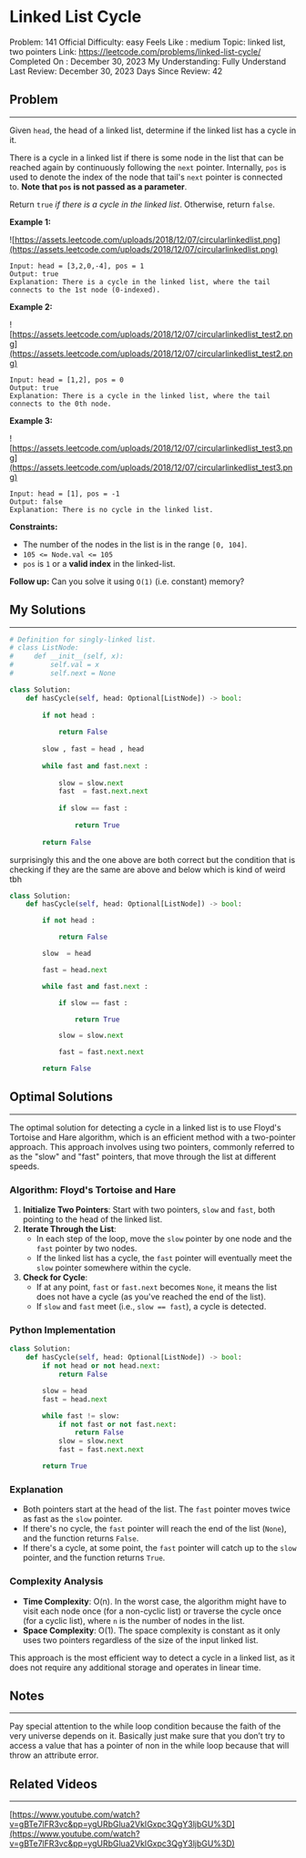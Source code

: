 # Linked List Cycle

Problem: 141
Official Difficulty: easy
Feels Like : medium
Topic: linked list, two pointers
Link: https://leetcode.com/problems/linked-list-cycle/
Completed On : December 30, 2023
My Understanding: Fully Understand
Last Review: December 30, 2023
Days Since Review: 42

## Problem

---

Given `head`, the head of a linked list, determine if the linked list has a cycle in it.

There is a cycle in a linked list if there is some node in the list that can be reached again by continuously following the `next` pointer. Internally, `pos` is used to denote the index of the node that tail's `next` pointer is connected to. **Note that `pos` is not passed as a parameter**.

Return `true` *if there is a cycle in the linked list*. Otherwise, return `false`.

**Example 1:**

![https://assets.leetcode.com/uploads/2018/12/07/circularlinkedlist.png](https://assets.leetcode.com/uploads/2018/12/07/circularlinkedlist.png)

```
Input: head = [3,2,0,-4], pos = 1
Output: true
Explanation: There is a cycle in the linked list, where the tail connects to the 1st node (0-indexed).

```

**Example 2:**

![https://assets.leetcode.com/uploads/2018/12/07/circularlinkedlist_test2.png](https://assets.leetcode.com/uploads/2018/12/07/circularlinkedlist_test2.png)

```
Input: head = [1,2], pos = 0
Output: true
Explanation: There is a cycle in the linked list, where the tail connects to the 0th node.

```

**Example 3:**

![https://assets.leetcode.com/uploads/2018/12/07/circularlinkedlist_test3.png](https://assets.leetcode.com/uploads/2018/12/07/circularlinkedlist_test3.png)

```
Input: head = [1], pos = -1
Output: false
Explanation: There is no cycle in the linked list.

```

**Constraints:**

- The number of the nodes in the list is in the range `[0, 104]`.
- `105 <= Node.val <= 105`
- `pos` is `1` or a **valid index** in the linked-list.

**Follow up:** Can you solve it using `O(1)` (i.e. constant) memory?

## My Solutions

---

```python
# Definition for singly-linked list.
# class ListNode:
#     def __init__(self, x):
#         self.val = x
#         self.next = None

class Solution:
    def hasCycle(self, head: Optional[ListNode]) -> bool:
        
        if not head : 
            
            return False
        
        slow , fast = head , head
        
        while fast and fast.next : 
            
            slow = slow.next 
            fast  = fast.next.next
            
            if slow == fast : 
                
                return True 
        
        return False
```

surprisingly this and the one above are both correct but the condition that is checking if they are the same are above and below which is kind of weird tbh 

```python
class Solution:
    def hasCycle(self, head: Optional[ListNode]) -> bool:

        if not head :

            return False

        slow  = head

        fast = head.next

        while fast and fast.next : 

            if slow == fast : 

                return True

            slow = slow.next

            fast = fast.next.next

        return False
```

## Optimal Solutions

---

The optimal solution for detecting a cycle in a linked list is to use Floyd's Tortoise and Hare algorithm, which is an efficient method with a two-pointer approach. This approach involves using two pointers, commonly referred to as the "slow" and "fast" pointers, that move through the list at different speeds.

### Algorithm: Floyd's Tortoise and Hare

1. **Initialize Two Pointers**: Start with two pointers, `slow` and `fast`, both pointing to the head of the linked list.
2. **Iterate Through the List**:
    - In each step of the loop, move the `slow` pointer by one node and the `fast` pointer by two nodes.
    - If the linked list has a cycle, the `fast` pointer will eventually meet the `slow` pointer somewhere within the cycle.
3. **Check for Cycle**:
    - If at any point, `fast` or `fast.next` becomes `None`, it means the list does not have a cycle (as you've reached the end of the list).
    - If `slow` and `fast` meet (i.e., `slow == fast`), a cycle is detected.

### Python Implementation

```python
class Solution:
    def hasCycle(self, head: Optional[ListNode]) -> bool:
        if not head or not head.next:
            return False

        slow = head
        fast = head.next

        while fast != slow:
            if not fast or not fast.next:
                return False
            slow = slow.next
            fast = fast.next.next

        return True

```

### Explanation

- Both pointers start at the head of the list. The `fast` pointer moves twice as fast as the `slow` pointer.
- If there's no cycle, the `fast` pointer will reach the end of the list (`None`), and the function returns `False`.
- If there's a cycle, at some point, the `fast` pointer will catch up to the `slow` pointer, and the function returns `True`.

### Complexity Analysis

- **Time Complexity**: O(n). In the worst case, the algorithm might have to visit each node once (for a non-cyclic list) or traverse the cycle once (for a cyclic list), where `n` is the number of nodes in the list.
- **Space Complexity**: O(1). The space complexity is constant as it only uses two pointers regardless of the size of the input linked list.

This approach is the most efficient way to detect a cycle in a linked list, as it does not require any additional storage and operates in linear time.

## Notes

---

 Pay special attention to the while loop condition because the faith of the very universe depends on it. Basically just make sure that you don’t try to access a value that has a pointer of non in the while loop because that will throw an attribute error.

## Related Videos

---

[https://www.youtube.com/watch?v=gBTe7lFR3vc&pp=ygURbGlua2VkIGxpc3QgY3ljbGU%3D](https://www.youtube.com/watch?v=gBTe7lFR3vc&pp=ygURbGlua2VkIGxpc3QgY3ljbGU%3D)